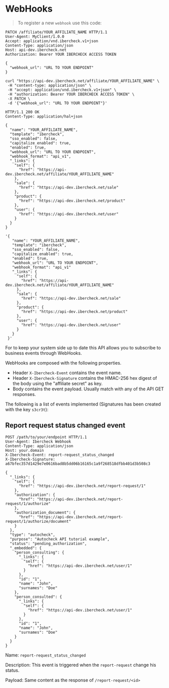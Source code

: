 # WebHooks

> To register a new `webhook` use this code:

```http
PATCH /affiliate/YOUR_AFFILIATE_NAME HTTP/1.1
User-Agent: MyClient/1.0.0
Accept: application/vnd.ibercheck.v1+json
Content-Type: application/json
Host: api-dev.ibercheck.net
Authorization: Bearer YOUR IBERCHECK ACCESS TOKEN

{
  "webhook_url": "URL TO YOUR ENDPOINT"
}
```

```shell
curl "https://api-dev.ibercheck.net/affiliate/YOUR_AFFILIATE_NAME" \
 -H "content-type: application/json" \
 -H "accept: application/vnd.ibercheck.v1+json" \
 -H "authorization: Bearer YOUR IBERCHECK ACCESS TOKEN" \
 -X PATCH \
 -d '{"webhook_url": "URL TO YOUR ENDPOINT"}'
```

```http
HTTP/1.1 200 OK
Content-Type: application/hal+json

{
  "name": "YOUR_AFFILIATE_NAME",
  "template": "ibercheck",
  "sso_enabled": false,
  "capitalize_enabled": true,
  "enabled": true,
  "webhook_url": "URL TO YOUR ENDPOINT",
  "webhook_format": "api_v1",
  "_links": {
    "self": {
      "href": "https://api-dev.ibercheck.net/affiliate/YOUR_AFFILIATE_NAME"
    },
    "sale": {
      "href": "https://api-dev.ibercheck.net/sale"
    },
    "product": {
      "href": "https://api-dev.ibercheck.net/product"
    },
    "user": {
      "href": "https://api-dev.ibercheck.net/user"
    }
  }
}
```

```shell
'{
   "name": "YOUR_AFFILIATE_NAME",
   "template": "ibercheck",
   "sso_enabled": false,
   "capitalize_enabled": true,
   "enabled": true,
   "webhook_url": "URL TO YOUR ENDPOINT",
   "webhook_format": "api_v1"
   "_links": {
     "self": {
       "href": "https://api-dev.ibercheck.net/affiliate/YOUR_AFFILIATE_NAME"
     },
     "sale": {
       "href": "https://api-dev.ibercheck.net/sale"
     },
     "product": {
       "href": "https://api-dev.ibercheck.net/product"
     },
     "user": {
       "href": "https://api-dev.ibercheck.net/user"
     }
   }
 }'
```

For to keep your system side up to date this API allows you to subscribe to business events through WebHooks.

WebHooks are composed with the following properties.

* Header `X-Ibercheck-Event` contains the event name.
* Header `X-Ibercheck-Signature` contains the HMAC-256 hex digest of the body using the "affiliate secret" as key.
* Body contains the event payload. Usually match with any of the API GET responses.

The following is a list of events implemented (Signatures has been created with the key `s3cr3t`):

## Report request status changed event

```http
POST /path/to/your/endpoint HTTP/1.1
User-Agent: Ibercheck Webhook
Content-Type: application/json
Host: your.domain
X-Ibercheck-Event: report-request_status_changed
X-Ibercheck-Signature: a67bfec357d1429e7e0616bad8b5dd06b16165c1a9f268518dfbb401d3b508c3

{
  "_links": {
    "self": {
      "href": "https://api-dev.ibercheck.net/report-request/1"
    },
    "authorization": {
      "href": "https://api-dev.ibercheck.net/report-request/1/authorize"
    },
    "authorization_document": {
      "href": "https://api-dev.ibercheck.net/report-request/1/authorize/document"
    }
  },
  "type": "autocheck",
  "purpose": "Autocheck API tutorial example",
  "status": "pending_authorization",
  "_embedded": {
    "person_consulting": {
      "_links": {
        "self": {
          "href": "https://api-dev.ibercheck.net/user/1"
        }
      },
      "id": "1",
      "name": "John",
      "surnames": "Doe"
    },
    "person_consulted": {
      "_links": {
        "self": {
          "href": "https://api-dev.ibercheck.net/user/1"
        }
      },
      "id": "1",
      "name": "John",
      "surnames": "Doe"
    }
  }
}
```

Name: `report-request_status_changed`

Description: This event is triggered when the `report-request` change his status.

Payload: Same content as the response of `/report-request/<id>`
